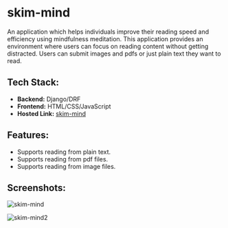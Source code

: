 # skim-mind

An application which helps individuals improve their reading speed and efficiency using mindfulness meditation. This application provides an environment where users can focus on reading content without getting
distracted. Users can submit images and pdfs or just plain text they want to read.

## Tech Stack:

- **Backend:** Django/DRF
- **Frontend:** HTML/CSS/JavaScript
- **Hosted Link:** <a href="http://skimmind.herokuapp.com/">skim-mind</a>

## Features:

- Supports reading from plain text.
- Supports reading from pdf files.
- Supports reading from image files.

## Screenshots:

![skim-mind](https://user-images.githubusercontent.com/26035412/161446678-dc07e4b3-7965-45cd-b0a1-104cca7b29d2.png)

![skim-mind2](https://user-images.githubusercontent.com/26035412/161446691-5b9b7b45-9920-45d7-aa5e-154b45323caf.png)
